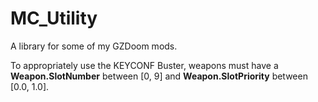 # MC_Utility
A library for some of my GZDoom mods.

To appropriately use the KEYCONF Buster, weapons must have a **Weapon.SlotNumber** between [0, 9] and **Weapon.SlotPriority** between [0.0, 1.0].
